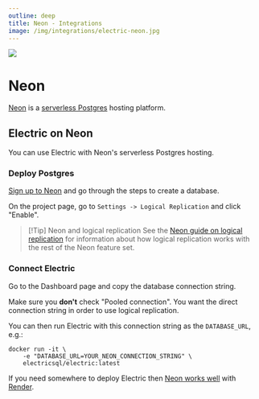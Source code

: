 ```yaml
---
outline: deep
title: Neon - Integrations
image: /img/integrations/electric-neon.jpg
---
```


<img src="/img/integrations/neon.svg" class="product-icon" />

# Neon

[Neon](https://neon.tech) is a [serverless Postgres](https://neon.tech/docs/introduction/serverless) hosting platform.

## Electric on Neon

You can use Electric with Neon's serverless Postgres hosting.

### Deploy Postgres

[Sign up to Neon](https://neon.tech/docs/get-started-with-neon/signing-up) and go through the steps to create a database.

On the project page, go to `Settings -> Logical Replication` and click "Enable".

> [!Tip] Neon and logical replication
> See the [Neon guide on logical replication](https://neon.tech/docs/guides/logical-replication-neon) for information about how logical replication works with the rest of the Neon feature set.

### Connect Electric

Go to the Dashboard page and copy the database connection string.

Make sure you **don't** check "Pooled connection". You want the direct connection string in order to use logical replication.

You can then run Electric with this connection string as the `DATABASE_URL`, e.g.:

```shell
docker run -it \
    -e "DATABASE_URL=YOUR_NEON_CONNECTION_STRING" \
    electricsql/electric:latest
```

If you need somewhere to deploy Electric then [Neon works well](https://neon.tech/docs/guides/render) with [Render](./render).
